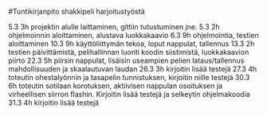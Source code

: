 #Tuntikirjanpito shakkipeli harjoitustyöstä

5.3 3h projektin alulle laittaminen, gittiin tutustuminen jne.
5.3 2h ohjelmoinnin aloittaminen, alustava luokkakaavio
6.3 9h ohjelmointia, testien aloittaminen
10.3 9h käyttöliittymän tekoa, loput nappulat, tallennus
13.3 2h testien päivittämistä, pelihallinnan luonti koodin siistimistä, luokkakaavion piirto
22.3 5h piirsin nappulat, lisäisin useampien pelien lataus/tallennus mahdollisuuden ja skaalautuvan laudan
26.3 3h kirjoitin lisää testejä
27.3 4h toteutin ohestalyönnin ja tasapelin tunnistuksen, kirjoitin niille testejä
30.3 6h toteutin sotilaan korotuksen, aktiivisen nappulan osoituksen ja virheellisen siirron flashin. Kirjoitin lisää testejä ja selkeytin ohjelmakoodia
31.3 4h kirjoitin lisää testejä
